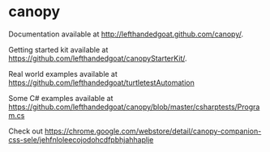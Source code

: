 canopy
======

Documentation available at http://lefthandedgoat.github.com/canopy/.

Getting started kit available at https://github.com/lefthandedgoat/canopyStarterKit/.

Real world examples available at https://github.com/lefthandedgoat/turtletestAutomation

Some C# examples available at https://github.com/lefthandedgoat/canopy/blob/master/csharptests/Program.cs

Check out https://chrome.google.com/webstore/detail/canopy-companion-css-sele/jehfnloleecojodohcdfpbhjahhaplje
